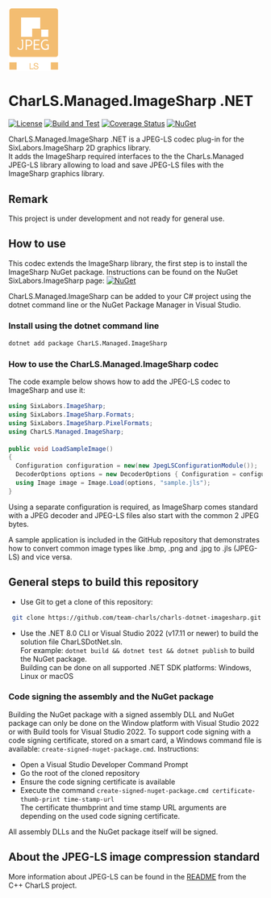 <img src="docs/jpeg_ls_logo.png" alt="JPEG-LS Logo" width="100"/>

# CharLS.Managed.ImageSharp .NET

[![License](https://img.shields.io/badge/License-BSD%203--Clause-blue.svg)](https://github.com/team-charls/charls-dotnet-imagesharp/blob/main/LICENSE.md)
[![Build and Test](https://github.com/team-charls/charls-dotnet-imagesharp/actions/workflows/dotnet.yml/badge.svg)](https://github.com/team-charls/charls-dotnet-imagesharp/actions/workflows/dotnet.yml)
[![Coverage Status](https://coveralls.io/repos/github/team-charls/charls-dotnet-imagesharp/badge.svg)](https://coveralls.io/github/team-charls/charls-dotnet-imagesharp)
[![NuGet](https://img.shields.io/nuget/v/CharLS.Managed.ImageSharp.svg)](https://www.nuget.org/packages/CharLS.Managed.ImageSharp)

CharLS.Managed.ImageSharp .NET is a JPEG-LS codec plug-in for the SixLabors.ImageSharp 2D graphics library.  
It adds the ImageSharp required interfaces to the the CharLs.Managed JPEG-LS library allowing to load and save
JPEG-LS files with the ImageSharp graphics library.

## Remark

This project is under development and not ready for general use.

## How to use

This codec extends the ImageSharp library, the first step is to install the ImageSharp NuGet package.
Instructions can be found on the NuGet SixLabors.ImageSharp page: [![NuGet](https://img.shields.io/nuget/v/SixLabors.ImageSharp.svg)](https://www.nuget.org/packages/SixLabors.ImageSharp)

CharLS.Managed.ImageSharp can be added to your C# project using the dotnet command line or the NuGet Package Manager in Visual Studio.

### Install using the dotnet command line

```bash
dotnet add package CharLS.Managed.ImageSharp
```

### How to use the CharLS.Managed.ImageSharp codec

The code example below shows how to add the JPEG-LS codec to ImageSharp and use it:

```cs
using SixLabors.ImageSharp;
using SixLabors.ImageSharp.Formats;
using SixLabors.ImageSharp.PixelFormats;
using CharLS.Managed.ImageSharp;

public void LoadSampleImage()
{
  Configuration configuration = new(new JpegLSConfigurationModule());
  DecoderOptions options = new DecoderOptions { Configuration = configuration };
  using Image image = Image.Load(options, "sample.jls");
}
```

Using a separate configuration is required, as ImageSharp comes standard with a JPEG decoder and JPEG-LS files also start with the common 2 JPEG bytes.

A sample application is included in the GitHub repository that demonstrates how to convert common image types like .bmp, .png and .jpg to .jls (JPEG-LS) and vice versa.

## General steps to build this repository

* Use Git to get a clone of this repository:  

```bash
 git clone https://github.com/team-charls/charls-dotnet-imagesharp.git
```

* Use the .NET 8.0 CLI or Visual Studio 2022 (v17.11 or newer) to build the solution file CharLSDotNet.sln.  
 For example: `dotnet build && dotnet test && dotnet publish` to build the NuGet package.  
 Building can be done on all supported .NET SDK platforms: Windows, Linux or macOS

### Code signing the assembly and the NuGet package

Building the NuGet package with a signed assembly DLL and NuGet package can only be done
on the Window platform with Visual Studio 2022 or with Build tools for Visual Studio 2022.
To support code signing with a code signing certificate, stored on a smart card, a
Windows command file is available: `create-signed-nuget-package.cmd`.
Instructions:

* Open a Visual Studio Developer Command Prompt
* Go the root of the cloned repository
* Ensure the code signing certificate is available
* Execute the command `create-signed-nuget-package.cmd certificate-thumb-print time-stamp-url`  
 The certificate thumbprint and time stamp URL arguments are depending on the used code signing certificate.

All assembly DLLs and the NuGet package itself will be signed.

## About the JPEG-LS image compression standard

More information about JPEG-LS can be found in the [README](https://github.com/team-charls/charls/blob/master/README.md)
from the C++ CharLS project.
